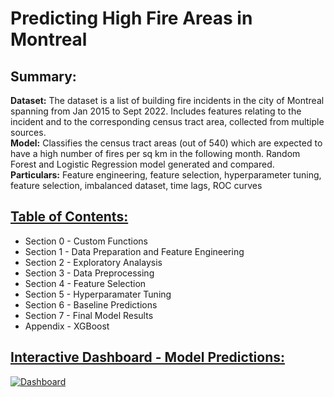 # Predicting High Fire Areas in Montreal

## Summary:

**Dataset:** The dataset is a list of building fire incidents in the city of Montreal spanning from Jan 2015 to Sept 2022. Includes features relating to the incident and to the corresponding census tract area, collected from multiple sources.  
**Model:** Classifies the census tract areas (out of 540) which are expected to have a high number of fires per sq km in the following month. Random Forest and Logistic Regression model generated and compared.  
**Particulars:** Feature engineering, feature selection, hyperparameter tuning, feature selection, imbalanced dataset, time lags, ROC curves

## [Table of Contents:](https://github.com/data-demirli/machine-learning/tree/main/0.%20Tree%20Based%20Methods/predicting-fires/predicting_fires_(xgboost_added).ipynb)

* Section 0 - Custom Functions
* Section 1 - Data Preparation and Feature Engineering
* Section 2 - Exploratory Analaysis
* Section 3 - Data Preprocessing
* Section 4 - Feature Selection
* Section 5 - Hyperparamater Tuning
* Section 6 - Baseline Predictions
* Section 7 - Final Model Results
* Appendix - XGBoost

## [Interactive Dashboard - Model Predictions:](https://public.tableau.com/views/ModelResults-HighRiskFireAreasMontreal/Dashboard?:language=en-US&publish=yes&:display_count=n&:origin=viz_share_link)
<div class='tableauPlaceholder' id='viz1677615047607' style='position: relative'><noscript><a href='https://public.tableau.com/views/ModelResults-HighRiskFireAreasMontreal/Dashboard?:language=en-US&publish=yes&:display_count=n&:origin=viz_share_link'><img alt='Dashboard ' src='https:&#47;&#47;public.tableau.com&#47;static&#47;images&#47;Mo&#47;ModelResults-HighRiskFireAreasMontreal&#47;Dashboard&#47;1_rss.png' style='border: none' /></a></noscript><object class='tableauViz'  style='display:none;'><param name='host_url' value='https%3A%2F%2Fpublic.tableau.com%2F' /> <param name='embed_code_version' value='3' /> <param name='site_root' value='' /><param name='name' value='ModelResults-HighRiskFireAreasMontreal&#47;Dashboard' /><param name='tabs' value='no' /><param name='toolbar' value='yes' /><param name='static_image' value='https:&#47;&#47;public.tableau.com&#47;static&#47;images&#47;Mo&#47;ModelResults-HighRiskFireAreasMontreal&#47;Dashboard&#47;1.png' /> <param name='animate_transition' value='yes' /><param name='display_static_image' value='yes' /><param name='display_spinner' value='yes' /><param name='display_overlay' value='yes' /><param name='display_count' value='yes' /><param name='language' value='en-US' /><param name='filter' value='publish=yes' /></object></div>
